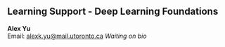 ## Learning Support - Deep Learning Foundations

**Alex Yu**  
Email: alexk.yu@mail.utoronto.ca
*Waiting on bio*